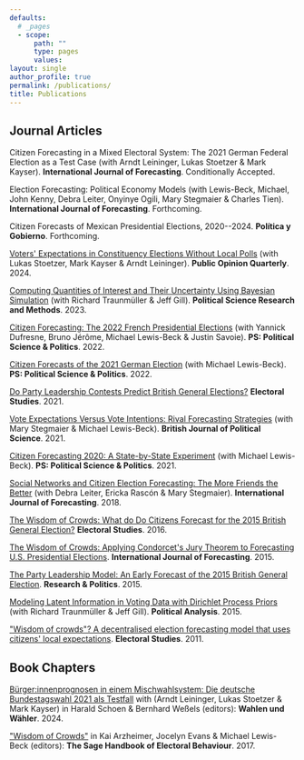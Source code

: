 ```yaml
---
defaults:
  # _pages
  - scope:
      path: ""
      type: pages
      values:
layout: single
author_profile: true
permalink: /publications/
title: Publications
---
```


## Journal Articles

Citizen Forecasting in a Mixed Electoral System: The 2021 German Federal Election as a Test Case (with Arndt Leininger, Lukas Stoetzer & Mark Kayser).  **International Journal of Forecasting**.  Conditionally Accepted.

Election Forecasting: Political Economy Models (with Lewis-Beck, Michael, John Kenny, Debra Leiter, Onyinye Ogili, Mary Stegmaier & Charles Tien).  **International Journal of Forecasting**.  Forthcoming.

Citizen Forecasts of Mexican Presidential Elections, 2020--2024.  **Política y Gobierno**.  Forthcoming.

[Voters' Expectations in Constituency Elections Without Local Polls](https://doi.org/10.1093/poq/nfae015) (with Lukas Stoetzer, Mark Kayser & Arndt Leininger).  **Public Opinion Quarterly**.  2024.

[Computing Quantities of Interest and Their Uncertainty Using Bayesian Simulation](https://www.cambridge.org/core/journals/political-science-research-and-methods/article/abs/computing-quantities-of-interest-and-their-uncertainty-using-bayesian-simulation/A2D03D8CC3234F82E8A6C9979973B897) (with Richard Traunmüller & Jeff Gill).
**Political Science Research and Methods**. 2023.

[Citizen Forecasting: The 2022 French Presidential Elections](https://www.cambridge.org/core/journals/ps-political-science-and-politics/article/citizen-forecasting-the-2022-french-presidential-elections/0FBB7FDC3FAF7F41A2E99C595D7753AF) (with Yannick Dufresne, Bruno Jérôme, Michael Lewis-Beck & Justin Savoie).
**PS: Political Science & Politics**. 2022.

[Citizen Forecasts of the 2021 German Election](https://doi.org/10.1017/S1049096521000925) (with Michael Lewis-Beck). **PS: Political Science & Politics**. 2022.

[Do Party Leadership Contests Predict British General Elections?](https://doi.org/10.1016/j.electstud.2021.102342)  **Electoral Studies**.  2021.

[Vote Expectations Versus Vote Intentions: Rival Forecasting Strategies](https://www.cambridge.org/core/journals/british-journal-of-political-science/article/vote-expectations-versus-vote-intentions-rival-forecasting-strategies/F356B6E348524FDB1EC0B858ECEEE3C2) (with Mary Stegmaier & Michael Lewis-Beck). **British Journal of Political Science**.  2021.

[Citizen Forecasting 2020: A State-by-State Experiment](https://doi.org/10.1017/S1049096520001456) (with Michael Lewis-Beck). **PS: Political Science & Politics**.  2021.

[Social Networks and Citizen Election Forecasting: The More Friends the Better](https://www.sciencedirect.com/science/article/pii/S0169207017301371) (with Debra Leiter, Ericka Rascón & Mary Stegmaier). **International Journal of Forecasting**.  2018.

[The Wisdom of Crowds: What do Do Citizens Forecast for the 2015 British General Election?](http://dx.doi.org/10.1016/j.electstud.2015.11.018) **Electoral Studies**.  2016.

[The Wisdom of Crowds: Applying Condorcet's Jury Theorem to Forecasting U.S. Presidential Elections](https://doi.org/10.1016/j.ijforecast.2014.12.002). **International Journal of Forecasting**.  2015.

[The Party Leadership Model: An Early Forecast of the 2015 British General Election](https://doi.org/10.1177/2053168015583346). **Research & Politics**.  2015.

[Modeling Latent Information in Voting Data with Dirichlet Process Priors](https://doi.org/10.1093/pan/mpu018) (with Richard Traunmüller & Jeff Gill). **Political Analysis**.  2015.

["Wisdom of crowds"? A decentralised election forecasting model that uses citizens' local expectations](http://dx.doi.org/10.1016/j.electstud.2011.07.005). **Electoral Studies**.  2011.

## Book Chapters

[Bürger:innenprognosen in einem Mischwahlsystem: Die deutsche Bundestagswahl 2021 als Testfall](https://doi.org/10.1007/978-3-658-42694-1_15) with (Arndt Leininger, Lukas Stoetzer & Mark Kayser) in Harald Schoen & Bernhard Weßels (editors):  **Wahlen und Wähler**.  2024.

["Wisdom of Crowds"](https://www.researchgate.net/publication/308985928_Wisdom_of_Crowds) in Kai Arzheimer, Jocelyn Evans & Michael Lewis-Beck (editors): **The Sage Handbook of Electoral Behaviour**.  2017.